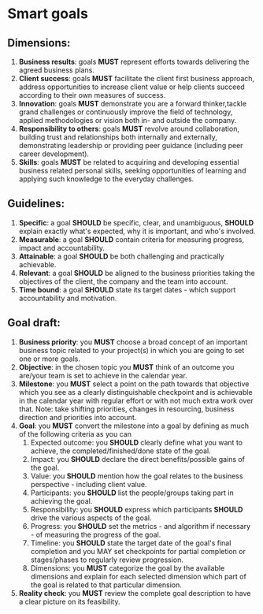 # Smart goals

## Dimensions:

1. **Business results**: goals **MUST** represent efforts towards delivering the
   agreed business plans.
2. **Client success**: goals **MUST** facilitate the client first business approach,
   address opportunities to increase client value or help clients succeed
   according to their own measures of success.
3. **Innovation**: goals **MUST** demonstrate you are a forward thinker,tackle grand
   challenges or continuously improve the field of technology, applied
   methodologies or vision both in- and outside the company.
4. **Responsibility to others**: goals **MUST** revolve around collaboration, building
   trust and relationships both internally and externally, demonstrating
   leadership or providing peer guidance (including peer career development).
5. **Skills**: goals **MUST** be related to acquiring and developing essential
   business related personal skills, seeking opportunities of learning and
   applying such knowledge to the everyday challenges.

## Guidelines:

1. **Specific**: a goal **SHOULD** be specific, clear, and unambiguous,
   **SHOULD** explain exactly what's expected, why it is important, and who's
   involved.
2. **Measurable**: a goal **SHOULD** contain criteria for measuring progress,
   impact and accountability.
3. **Attainable**: a goal **SHOULD** be both challenging and practically
   achievable.
4. **Relevant**: a goal **SHOULD** be aligned to the business priorities taking
   the objectives of the client, the company and the team into account.
5. **Time bound**: a goal **SHOULD** state its target dates - which support
   accountability and motivation.

## Goal draft:

1. **Business priority**: you **MUST** choose a broad concept of an important business topic related to your project(s) in which you are going to set one or more goals.
2. **Objective**: in the chosen topic you **MUST** think of an outcome you are/your team is set to achieve in the calendar year.
3. **Milestone**: you **MUST** select a point on the path towards that objective which you see as a clearly distinguishable checkpoint and is achievable in the calendar year with regular effort or with not much extra work over that.
    Note: take shifting priorities, changes in resourcing, business direction and priorities into account.
4. **Goal**: you **MUST** convert the milestone into a goal by defining as much of the following criteria as you can
    1. Expected outcome: you **SHOULD** clearly define what you want to achieve, the completed/finished/done state of the goal.
    2. Impact: you **SHOULD** declare the direct benefits/possible gains of the goal.
    3. Value: you **SHOULD** mention how the goal relates to the business perspective - including client value.
    4. Participants: you **SHOULD** list the people/groups taking part in achieving the goal.
    5. Responsibility: you **SHOULD** express which participants **SHOULD** drive the various aspects of the goal.
    6. Progress: you **SHOULD** set the metrics - and algorithm if necessary - of measuring the progress of the goal.
    7. Timeline: you **SHOULD** state the target date of the goal's final completion and you MAY set checkpoints for partial completion or stages/phases to regularly review progression.
    8. Dimensions: you **MUST** categorize the goal by the available dimensions and explain for each selected dimension which part of the goal is related to that particular dimension.
5. **Reality check**: you **MUST** review the complete goal description to have a clear picture on its feasibility.

